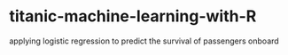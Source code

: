 # titanic-machine-learning-with-R
applying logistic regression to predict the survival of passengers onboard
